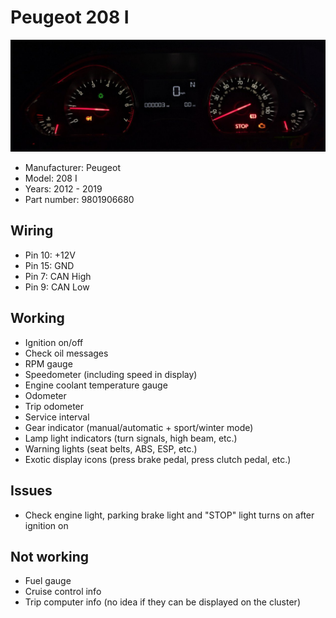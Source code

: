 # Peugeot 208 I

![Hero](hero.jpg)

- Manufacturer: Peugeot
- Model: 208 I
- Years: 2012 - 2019
- Part number: 9801906680

## Wiring

- Pin 10: +12V
- Pin 15: GND
- Pin 7: CAN High
- Pin 9: CAN Low

## Working

- Ignition on/off
- Check oil messages
- RPM gauge
- Speedometer (including speed in display)
- Engine coolant temperature gauge
- Odometer
- Trip odometer
- Service interval
- Gear indicator (manual/automatic + sport/winter mode)
- Lamp light indicators (turn signals, high beam, etc.)
- Warning lights (seat belts, ABS, ESP, etc.)
- Exotic display icons (press brake pedal, press clutch pedal, etc.)

## Issues

- Check engine light, parking brake light and "STOP" light turns on after ignition on

## Not working

- Fuel gauge
- Cruise control info
- Trip computer info (no idea if they can be displayed on the cluster)
